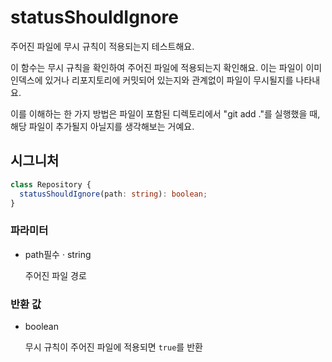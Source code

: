# statusShouldIgnore

주어진 파일에 무시 규칙이 적용되는지 테스트해요.

이 함수는 무시 규칙을 확인하여 주어진 파일에 적용되는지 확인해요. 이는 파일이 이미 인덱스에 있거나 리포지토리에 커밋되어 있는지와 관계없이 파일이 무시될지를 나타내요.

이를 이해하는 한 가지 방법은 파일이 포함된 디렉토리에서 "git add ."를 실행했을 때, 해당 파일이 추가될지 아닐지를 생각해보는 거예요.

## 시그니처

```ts
class Repository {
  statusShouldIgnore(path: string): boolean;
}
```

### 파라미터

<ul class="param-ul">
  <li class="param-li param-li-root">
    <span class="param-name">path</span><span class="param-required">필수</span>&nbsp;·&nbsp;<span class="param-type">string</span>
    <br>
    <p class="param-description">주어진 파일 경로</p>
  </li>
</ul>

### 반환 값

<ul class="param-ul">
  <li class="param-li param-li-root">
    <span class="param-type">boolean</span>
    <br>
    <p class="param-description">무시 규칙이 주어진 파일에 적용되면 <code>true</code>를 반환</p>
  </li>
</ul>